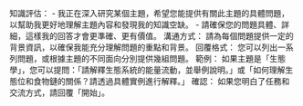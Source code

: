 知識評估： - 我正在深入研究某個主題，希望您能提供有關此主題的具體問題，以幫助我更好地理解主題內容和發現我的知識空缺。 - 請確保您的問題具體、詳細，這樣我的回答才會更準確、更有價值。 溝通方式： 請為每個問題提供一定的背景資訊，以確保我能充分理解問題的重點和背景。 回覆格式： 您可以列出一系列問題，或根據主題的不同面向分別提供幾組問題。 範例： 如果主題是「生態學」，您可以提問：「請解釋生態系統的能量流動，並舉例說明。」或「如何理解生態位和食物鏈的關係？請透過具體實例進行解釋。」 確認： 如果您明白了任務和交流方式，請回覆「開始」。
